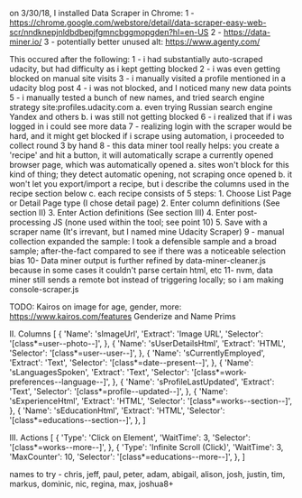 on 3/30/18, I installed Data Scraper in Chrome: 
  1 - https://chrome.google.com/webstore/detail/data-scraper-easy-web-scr/nndknepjnldbdbepjfgmncbggmopgden?hl=en-US
  2 - https://data-miner.io/
  3 - potentially better unused alt: https://www.agenty.com/

This occured after the following:
  1 - i had substantially auto-scraped udacity, but had difficulty as i kept getting blocked
  2 - i was even getting blocked on manual site visits
  3 - i manually visited a profile mentioned in a udacity blog post
  4 - i was not blocked, and I noticed many new data points
  5 - i manually tested a bunch of new names, and tried search engine strategy site:profiles.udacity.com
    a. even trying Russian search engine Yandex and others
    b. i was still not getting blocked
  6 - i realized that if i was logged in i could see more data
  7 - realizing login with the scraper would be hard, and it might get blocked if i scrape using automation, i proceeded to collect round 3 by hand
  8 - this data miner tool really helps: you create a 'recipe' and hit a button, it will automatically scrape a currently opened browser page, which was automatically opened
    a. sites won't block for this kind of thing; they detect automatic opening, not scraping once opened
    b. it won't let you export/import a recipe, but i describe the columns used in the recipe section below
    c. each recipe consists of 5 steps:
      1. Choose List Page or Detail Page type (I chose detail page)
      2. Enter column definitions (See section II)
      3. Enter Action definitions (See section III)
      4. Enter post-processing JS (none used within the tool; see point 10)
      5. Save with a scraper name (It's irrevant, but I named mine Udacity Scraper)
  9 - manual collection expanded the sample: I took a defensible sample and a broad sample; after-the-fact compared to see if there was a noticeable selection bias
  10- Data miner output is further refined by data-miner-cleaner.js because in some cases it couldn't parse certain html, etc
  11- nvm, data miner still sends a remote bot instead of triggering locally; so i am making console-scraper.js

TODO: Kairos on image for age, gender, more: https://www.kairos.com/features
Genderize and Name Prims

II. Columns
    [
        {
         'Name': 'sImageUrl',
         'Extract': 'Image URL',
         'Selector': '[class*=user--photo--]',
        },
        {
         'Name': 'sUserDetailsHtml',
         'Extract': 'HTML',
         'Selector': '[class*=user--user--]',
        },
        {
         'Name': 'sCurrentlyEmployed',
         'Extract': 'Text',
         'Selector': '[class*=date--present--]',
        },
        {
         'Name': 'sLanguagesSpoken',
         'Extract': 'Text',
         'Selector': '[class*=work-preferences--language--]',
        },
        {
         'Name': 'sProfileLastUpdated',
         'Extract': 'Text',
         'Selector': '[class*=profile--updated--]',
        },
        {
         'Name': 'sExperienceHtml',
         'Extract': 'HTML',
         'Selector': '[class*=works--section--]',
        },
        {
         'Name': 'sEducationHtml',
         'Extract': 'HTML',
         'Selector': '[class*=educations--section--]',
        },
    ]

III. Actions
    [
        {
         'Type': 'Click on Element',
         'WaitTime': 3,
         'Selector': '[class*=works--more--]',
        },
        {
         'Type': 'Infinite Scroll (Click)',
         'WaitTime': 3,
         'MaxCounter': 10,
         'Selector': '[class*=educations--more--]',
        },
    ]

names to try - chris, jeff, paul, peter, adam, abigail, alison, josh, justin, tim, markus, dominic, nic, regina, max, joshua8+

